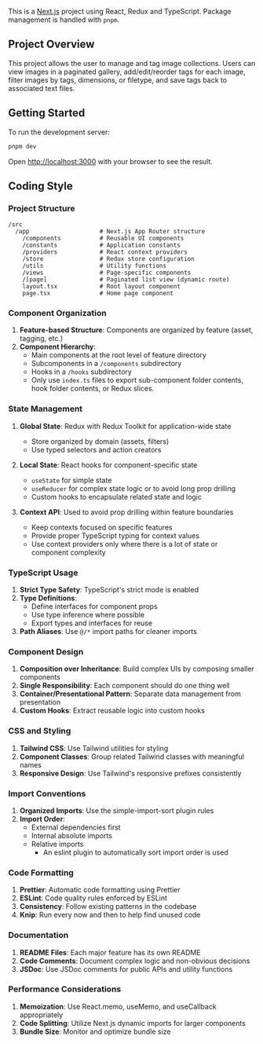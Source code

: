 This is a [Next.js](https://nextjs.org) project using React, Redux and TypeScript. Package management is handled with `pnpm`.

## Project Overview

This project allows the user to manage and tag image collections. Users can view images in a paginated gallery, add/edit/reorder tags for each image, filter images by tags, dimensions, or filetype, and save tags back to associated text files.

## Getting Started

To run the development server:

```bash
pnpm dev
```

Open [http://localhost:3000](http://localhost:3000) with your browser to see the result.

## Coding Style

### Project Structure

```
/src
  /app                    # Next.js App Router structure
    /components           # Reusable UI components
    /constants            # Application constants
    /providers            # React context providers
    /store                # Redux store configuration
    /utils                # Utility functions
    /views                # Page-specific components
    /[page]               # Paginated list view (dynamic route)
    layout.tsx            # Root layout component
    page.tsx              # Home page component
```

### Component Organization

1. **Feature-based Structure**: Components are organized by feature (asset, tagging, etc.)
2. **Component Hierarchy**:
   - Main components at the root level of feature directory
   - Subcomponents in a `/components` subdirectory
   - Hooks in a `/hooks` subdirectory
   - Only use `index.ts` files to export sub-component folder contents, hook folder contents, or Redux slices.

### State Management

1. **Global State**: Redux with Redux Toolkit for application-wide state
   - Store organized by domain (assets, filters)
   - Use typed selectors and action creators

2. **Local State**: React hooks for component-specific state
   - `useState` for simple state
   - `useReducer` for complex state logic or to avoid long prop drilling
   - Custom hooks to encapsulate related state and logic

3. **Context API**: Used to avoid prop drilling within feature boundaries
   - Keep contexts focused on specific features
   - Provide proper TypeScript typing for context values
   - Use context providers only where there is a lot of state or component complexity

### TypeScript Usage

1. **Strict Type Safety**: TypeScript's strict mode is enabled
2. **Type Definitions**:
   - Define interfaces for component props
   - Use type inference where possible
   - Export types and interfaces for reuse
3. **Path Aliases**: Use `@/*` import paths for cleaner imports

### Component Design

1. **Composition over Inheritance**: Build complex UIs by composing smaller components
2. **Single Responsibility**: Each component should do one thing well
3. **Container/Presentational Pattern**: Separate data management from presentation
4. **Custom Hooks**: Extract reusable logic into custom hooks

### CSS and Styling

1. **Tailwind CSS**: Use Tailwind utilities for styling
2. **Component Classes**: Group related Tailwind classes with meaningful names
3. **Responsive Design**: Use Tailwind's responsive prefixes consistently

### Import Conventions

1. **Organized Imports**: Use the simple-import-sort plugin rules
2. **Import Order**:
   - External dependencies first
   - Internal absolute imports
   - Relative imports
     - An eslint plugin to automatically sort import order is used

### Code Formatting

1. **Prettier**: Automatic code formatting using Prettier
2. **ESLint**: Code quality rules enforced by ESLint
3. **Consistency**: Follow existing patterns in the codebase
4. **Knip**: Run every now and then to help find unused code

### Documentation

1. **README Files**: Each major feature has its own README
2. **Code Comments**: Document complex logic and non-obvious decisions
3. **JSDoc**: Use JSDoc comments for public APIs and utility functions

### Performance Considerations

1. **Memoization**: Use React.memo, useMemo, and useCallback appropriately
2. **Code Splitting**: Utilize Next.js dynamic imports for larger components
3. **Bundle Size**: Monitor and optimize bundle size
